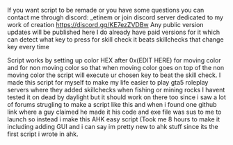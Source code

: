 If you want script to be remade or you have some questions you can contact me through discord: _etinem or join discord server dedicated to my work of creation https://discord.gg/KE7ezZVDBw
Any public version updates will be published here
I do already have paid versions for it which can detect what key to press for skill check it beats skillchecks that change key every time 

Script works by setting up color HEX after 0x(EDIT HERE) for moving color and for non moving color so that when moving color goes on top of the non moving color the script will execute ur chosen key to beat the skill check.
I made this script for myself to make my life easier to play gta5 roleplay servers where they added skillchecks when fishing or mining rocks
I havent tested it on dead by daylight but it should work on there too since i saw a lot of forums strugling to make a script like this and when i found one github link where a guy claimed he made it his code and exe file was sus to me to launch so instead i make this AHK easy script (Took me 8 hours to make it including adding GUI and i can say im pretty new to ahk stuff since its the first script i wrote in ahk.


